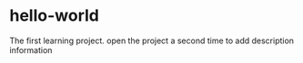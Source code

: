 # hello-world
The first learning project.
open the project a second time to add description information
